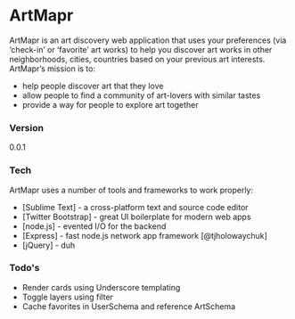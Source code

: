 # ArtMapr

ArtMapr is an art discovery web application that uses your preferences (via ‘check-in’ or ‘favorite’ art works) to help you discover art works in other neighborhoods, cities, countries based on your previous art interests. ArtMapr’s mission is to:

  - help people discover art that they love
  - allow people to find a community of art-lovers with similar tastes
  - provide a way for people to explore art together

### Version
0.0.1

### Tech

ArtMapr uses a number of tools and frameworks to work properly:

* [Sublime Text] - a cross-platform text and source code editor
* [Twitter Bootstrap] - great UI boilerplate for modern web apps
* [node.js] - evented I/O for the backend
* [Express] - fast node.js network app framework [@tjholowaychuk]
* [jQuery] - duh


### Todo's

* Render cards using Underscore templating
* Toggle layers using filter
* Cache favorites in UserSchema and reference ArtSchema

